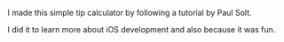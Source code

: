 I made this simple tip calculator by following a tutorial by Paul Solt. 

I did it to learn more about iOS development and also because it was fun.
